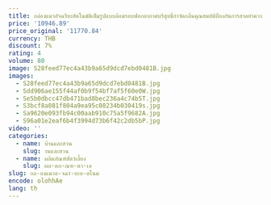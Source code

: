 ```yaml
---
title: กล่องแมวอัจฉริยะอัตโนมัติเต็มรูปแบบล้อมรอบฟอกอากาศบริสุทธิ์กําจัดกลิ่นคุณสมบัติป้องกันการสาดทําความสะอาดง่าย
price: '10946.89'
price_original: '11770.84'
currency: THB
discount: 7%
rating: 4
volume: 80
image: S28feed77ec4a43b9a65d9dcd7ebd0481B.jpg
images:
  - S28feed77ec4a43b9a65d9dcd7ebd0481B.jpg
  - Sdd906ae155f44af0b9f54bf7af5f60e0W.jpg
  - Se5b0dbcc47db471bad8bec236a4c74b5T.jpg
  - S3bcf8a081f804a9ea95c08234b030419s.jpg
  - Sa9620e093fb94c00aab910c75a5f9682A.jpg
  - S96a01e2eaf6b4f3994d73b6f42c2db5bP.jpg
video: ''
categories:
  - name: บ้านและสวน
    slug: านและสวน
  - name: ผลิตภัณฑ์สัตว์เลี้ยง
    slug: ผล-ตภ-ณฑ-ตว-เล
slug: กล-องแมวอ-จฉร-ยะอ-ตโนม
encode: olohhAe
lang: th
---
```

  